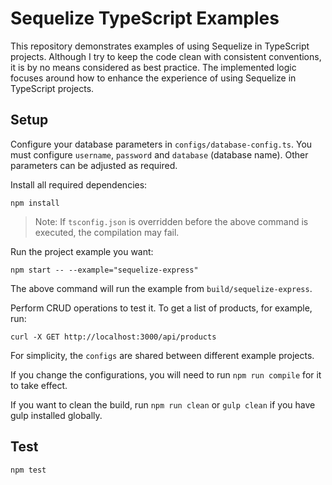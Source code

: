 # Sequelize TypeScript Examples

This repository demonstrates examples of using Sequelize in TypeScript projects. Although I try to keep the code clean with consistent conventions, it is by no means considered as best practice. The implemented logic focuses around how to enhance the experience of using Sequelize in TypeScript projects.

## Setup

Configure your database parameters in `configs/database-config.ts`. You must configure `username`, `password` and `database` (database name). Other parameters can be adjusted as required.

Install all required dependencies:
```
npm install
```

> Note: If `tsconfig.json` is overridden before the above command is executed, the compilation may fail.

Run the project example you want:
```
npm start -- --example="sequelize-express"
```

The above command will run the example from `build/sequelize-express`.

Perform CRUD operations to test it. To get a list of products, for example, run:
```
curl -X GET http://localhost:3000/api/products
```

For simplicity, the `configs` are shared between different example projects.

If you change the configurations, you will need to run `npm run compile` for it to take effect.

If you want to clean the build, run `npm run clean` or `gulp clean` if you have gulp installed globally.

## Test
```
npm test
```

